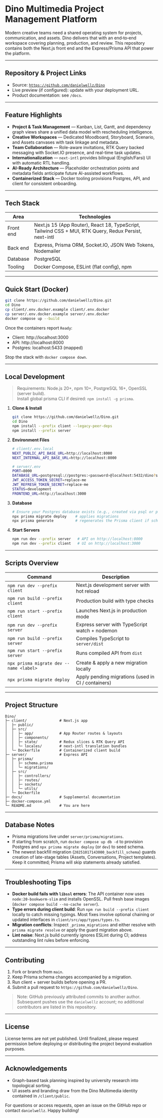 # Dino Multimedia Project Management Platform

Modern creative teams need a shared operating system for projects, communication, and assets. Dino delivers that with an end‑to‑end workspace covering planning, production, and review. This repository contains both the Next.js front end and the Express/Prisma API that power the platform.

---

## Repository & Project Links

- Source: [`https://github.com/danielwellz/Dino`](https://github.com/danielwellz/Dino)
- Live preview (if configured): update with your deployment URL.
- Product documentation: see `/docs`.

---

## Feature Highlights

- **Project & Task Management** — Kanban, List, Gantt, and dependency graph views share a unified data model with rescheduling intelligence.
- **Creative Workspaces** — Dedicated Moodboard, Storyboard, Scenario, and Assets canvases with task linkage and metadata.
- **Team Collaboration** — Role-aware invitations, RTK Query backed messaging with Socket.IO presence, and real-time task updates.
- **Internationalization** — `next-intl` provides bilingual (English/Farsi) UI with automatic RTL handling.
- **AI-Ready Architecture** — Placeholder orchestration points and metadata fields anticipate future AI-assisted workflows.
- **Containerized Stack** — Docker tooling provisions Postgres, API, and client for consistent onboarding.

---

## Tech Stack

| Area       | Technologies                                                                                                      |
|------------|--------------------------------------------------------------------------------------------------------------------|
| Front end  | Next.js 15 (App Router), React 18, TypeScript, Tailwind CSS + MUI, RTK Query, Redux Persist, next-intl             |
| Back end   | Express, Prisma ORM, Socket.IO, JSON Web Tokens, Nodemailer                                                        |
| Database   | PostgreSQL                                                                                                         |
| Tooling    | Docker Compose, ESLint (flat config), npm                                                                          |

---

## Quick Start (Docker)

```bash
git clone https://github.com/danielwellz/Dino.git
cd Dino
cp client/.env.docker.example client/.env.docker
cp server/.env.docker.example server/.env.docker
docker compose up --build
```

Once the containers report `Ready`:
- Client: http://localhost:3000
- API: http://localhost:8000
- Postgres: localhost:5433 (mapped)

Stop the stack with `docker compose down`.

---

## Local Development

> Requirements: Node.js 20+, npm 10+, PostgreSQL 16+, OpenSSL (server build).  
> Install global prisma CLI if desired: `npm install -g prisma`.

1. **Clone & Install**
   ```bash
   git clone https://github.com/danielwellz/Dino.git
   cd Dino
   npm install --prefix client --legacy-peer-deps
   npm install --prefix server
   ```

2. **Environment Files**
   ```bash
   # client/.env.local
   NEXT_PUBLIC_API_BASE_URL=http://localhost:8000
   NEXT_INTERNAL_API_BASE_URL=http://localhost:8000

   # server/.env
   PORT=8000
   DATABASE_URL=postgresql://postgres:<password>@localhost:5432/dino?schema=public
   JWT_ACCESS_TOKEN_SECRET=replace-me
   JWT_REFRESH_TOKEN_SECRET=replace-me
   STATUS=development
   FRONTEND_URL=http://localhost:3000
   ```

3. **Database**
   ```bash
   # Ensure your Postgres database exists (e.g., created via psql or pgAdmin)
   npx prisma migrate deploy    # applies migrations
   npx prisma generate          # regenerates the Prisma client if schema changed
   ```

4. **Start Servers**
   ```bash
   npm run dev --prefix server   # API on http://localhost:8000
   npm run dev --prefix client   # UI on http://localhost:3000
   ```

---

## Scripts Overview

| Command                                   | Description                                                           |
|-------------------------------------------|-----------------------------------------------------------------------|
| `npm run dev --prefix client`             | Next.js development server with hot reload                            |
| `npm run build --prefix client`           | Production build with type checks                                     |
| `npm run start --prefix client`           | Launches Next.js in production mode                                   |
| `npm run dev --prefix server`             | Express server with TypeScript watch + nodemon                        |
| `npm run build --prefix server`           | Compiles TypeScript to `server/dist`                                  |
| `npm run start --prefix server`           | Runs compiled API from `dist`                                         |
| `npx prisma migrate dev --name <label>`   | Create & apply a new migration locally                                |
| `npx prisma migrate deploy`               | Apply pending migrations (used in CI / containers)                    |

---

## Project Structure

```
Dino/
├─ client/               # Next.js app
│  ├─ public/
│  ├─ src/
│  │  ├─ app/            # App Router routes & layouts
│  │  ├─ components/
│  │  ├─ state/          # Redux slices & RTK Query API
│  │  └─ locales/        # next-intl translation bundles
│  └─ Dockerfile         # Containerized client build
├─ server/               # Express API
│  ├─ prisma/
│  │  ├─ schema.prisma
│  │  └─ migrations/
│  ├─ src/
│  │  ├─ controllers/
│  │  ├─ routes/
│  │  ├─ sockets/
│  │  └─ utils/
│  └─ Dockerfile
├─ docs/                 # Supplemental documentation
├─ docker-compose.yml
└─ README.md             # You are here
```

---

## Database Notes

- Prisma migrations live under `server/prisma/migrations`.
- If starting from scratch, run `docker compose up db -d` to provision Postgres and `npx prisma migrate deploy` (or `dev`) to seed schema.
- The newest backfill migration (`20251017143000_backfill_schema`) guards creation of late-stage tables (Assets, Conversations, Project templates). Keep it committed; Prisma will skip statements already satisfied.

---

## Troubleshooting Tips

- **Docker build fails with `libssl` errors**: The API container now uses `node:20-bookworm-slim` and installs OpenSSL. Pull fresh base images (`docker compose build --no-cache server`).
- **Type errors during client build**: Run `npm run build --prefix client` locally to catch missing typings. Most fixes involve optional chaining or updated interfaces in `client/src/app/types/types.ts`.
- **Migration conflicts**: Inspect `_prisma_migrations` and either resolve with `prisma migrate resolve` or apply the guard migration above.
- **Lint noise**: Next.js build currently ignores ESLint during CI; address outstanding lint rules before enforcing.

---

## Contributing

1. Fork or branch from `main`.
2. Keep Prisma schema changes accompanied by a migration.
3. Run client + server builds before opening a PR.
4. Submit a pull request to `https://github.com/danielwellz/Dino`.

> Note: GitHub previously attributed commits to another author. Subsequent pushes use the `danielwellz` account; no additional contributors are listed in this repository.

---

## License

License terms are not yet published. Until finalized, please request permission before deploying or distributing the project beyond evaluation purposes.

---

## Acknowledgements

- Graph-based task planning inspired by university research into topological sorting.
- UI assets and branding draw from the Dino Multimedia identity contained in `/client/public`.

For questions or access requests, open an issue on the GitHub repo or contact `danielwellz`. Happy building!
